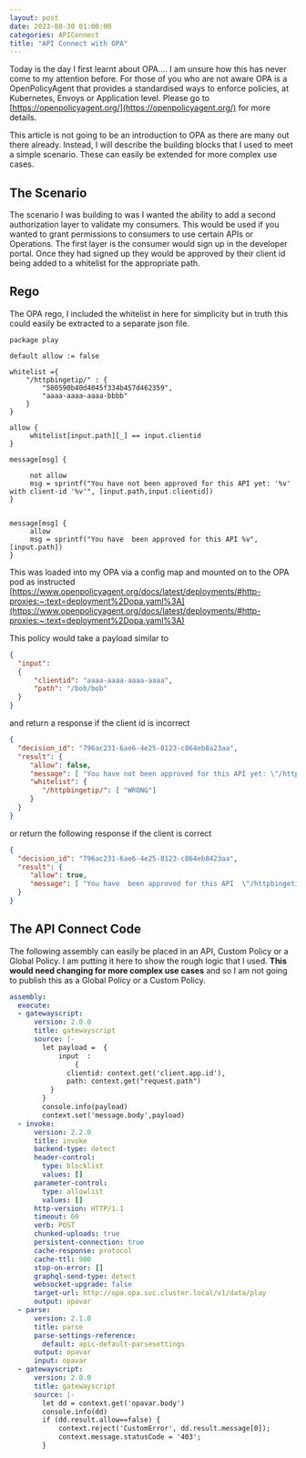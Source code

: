 ```yaml
---
layout: post
date: 2023-08-30 01:00:00
categories: APIConnect
title: "API Connect with OPA"
---
```


Today is the day I first learnt about OPA.... I am unsure how this has never come to my attention before. For those of you who are not aware OPA is a OpenPolicyAgent that provides a standardised ways to enforce policies, at Kubernetes, Envoys or Application level. Please go to [https://openpolicyagent.org/](https://openpolicyagent.org/) for more details.

<!--more-->

This article is not going to be an introduction to OPA as there are many out there already. Instead, I will describe the building blocks that I used to meet a simple scenario. These can easily be extended for more complex use cases.

## The Scenario

The scenario I was building to was I wanted the ability to add a second authorization layer to validate my consumers. This would be used if you wanted to grant permissions to consumers to use certain APIs or Operations. The first layer is the consumer would sign up in the developer portal. Once they had signed up they would be approved by their client id being added to a whitelist for the appropriate path.

## Rego
The OPA rego, I included the whitelist in here for simplicity but in truth this could easily be extracted to a separate json file.

```rego
package play

default allow := false

whitelist ={
    "/httpbingetip/" : {
        "580590b40d4045f334b457d462359",
        "aaaa-aaaa-aaaa-bbbb"
    }
}

allow {
     whitelist[input.path][_] == input.clientid
}

message[msg] {

     not allow
     msg = sprintf("You have not been approved for this API yet: '%v' with client-id '%v'", [input.path,input.clientid])
}


message[msg] {
     allow
     msg = sprintf("You have  been approved for this API %v",[input.path])
}
```

This was loaded into my OPA via a config map and mounted on to the OPA pod as instructed [https://www.openpolicyagent.org/docs/latest/deployments/#http-proxies:~:text=deployment%2Dopa.yaml%3A](https://www.openpolicyagent.org/docs/latest/deployments/#http-proxies:~:text=deployment%2Dopa.yaml%3A)


This policy would take a payload similar to

```json
{
  "input":
  {
      "clientid": "aaaa-aaaa-aaaa-aaaa",
      "path": "/bob/bob"
  }
}
```

and return a response if the client id is incorrect

```json
{
  "decision_id": "796ac231-6ae6-4e25-8123-c864eb8a23aa",
  "result": {
     "allow": false,
     "message": [ "You have not been approved for this API yet: \"/httpbingetip/\" with client-id \"580590b40d4045f334b457d4623f959b\"" ],
     "whitelist": {
        "/httpbingetip/": [ "WRONG"]
     }
  }
}
```

or return the following response if the client is correct


```json
{
  "decision_id": "796ac231-6ae6-4e25-8123-c864eb8423aa",
  "result": {
     "allow": true,
     "message": [ "You have  been approved for this API  \"/httpbingetip/\"" ]
  }
}
```


## The API Connect Code  


The following assembly can easily be placed in an API, Custom Policy or a Global Policy. I am putting it here to show the rough logic that I used.  **This would need changing for more complex use cases** and so I am not going to publish this as a Global Policy or a Custom Policy.

```yaml
assembly:
  execute:
  - gatewayscript:
      version: 2.0.0
      title: gatewayscript
      source: |-
        let payload =  {
            input  :
                {
              clientid: context.get('client.app.id'),
              path: context.get("request.path")
          }
        }
        console.info(payload)
        context.set('message.body',payload)
  - invoke:
      version: 2.2.0
      title: invoke
      backend-type: detect
      header-control:
        type: blocklist
        values: []
      parameter-control:
        type: allowlist
        values: []
      http-version: HTTP/1.1
      timeout: 60
      verb: POST
      chunked-uploads: true
      persistent-connection: true
      cache-response: protocol
      cache-ttl: 900
      stop-on-error: []
      graphql-send-type: detect
      websocket-upgrade: false
      target-url: http://opa.opa.svc.cluster.local/v1/data/play
      output: opavar
  - parse:
      version: 2.1.0
      title: parse
      parse-settings-reference:
        default: apic-default-parsesettings
      output: opavar
      input: opavar
  - gatewayscript:
      version: 2.0.0
      title: gatewayscript
      source: |-
        let dd = context.get('opavar.body')
        console.info(dd)
        if (dd.result.allow==false) {
            context.reject('CustomError', dd.result.message[0]);
            context.message.statusCode = '403';
        }
```
